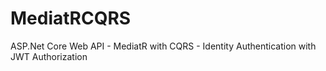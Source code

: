 # MediatRCQRS

ASP.Net Core Web API - MediatR with CQRS - Identity Authentication with JWT Authorization
